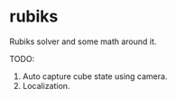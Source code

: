 # rubiks
Rubiks solver and some math around it.

TODO:
 1. Auto capture cube state using camera.
 2. Localization.

